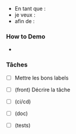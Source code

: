 - En tant que : 
- je veux : 
- afin de : 

### How to Demo

- 

### Tâches

- [ ] Mettre les bons labels
- [ ] (front) Décrire la tâche
- [ ] (ci/cd)
- [ ] (doc)
- [ ] (tests)


